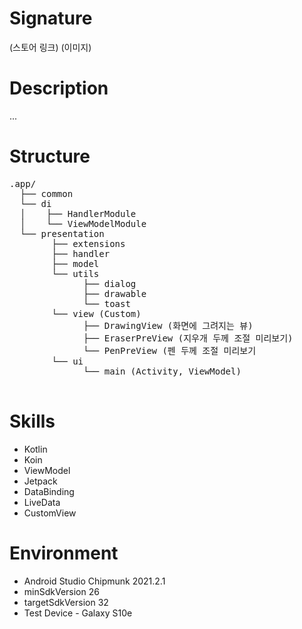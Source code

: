 # Signature
(스토어 링크)
(이미지)

# Description
...

# Structure

<pre>
.app/
  &boxvr;&boxh;&boxh; common
  &boxur;&boxh;&boxh; di
  &boxv;    &boxvr;&boxh;&boxh; HandlerModule
  &boxv;    &boxur;&boxh;&boxh; ViewModelModule
  &boxur;&boxh;&boxh; presentation
        &boxvr;&boxh;&boxh; extensions
        &boxvr;&boxh;&boxh; handler
        &boxvr;&boxh;&boxh; model
        &boxur;&boxh;&boxh; utils
              &boxvr;&boxh;&boxh; dialog
              &boxvr;&boxh;&boxh; drawable
              &boxur;&boxh;&boxh; toast
        &boxur;&boxh;&boxh; view (Custom)
              &boxvr;&boxh;&boxh; DrawingView (화면에 그려지는 뷰)
              &boxvr;&boxh;&boxh; EraserPreView (지우개 두께 조절 미리보기)
              &boxur;&boxh;&boxh; PenPreView (펜 두께 조절 미리보기
        &boxur;&boxh;&boxh; ui
              &boxur;&boxh;&boxh; main (Activity, ViewModel)
  
</pre>


# Skills
- Kotlin
- Koin
- ViewModel
- Jetpack
- DataBinding
- LiveData
- CustomView

# Environment
- Android Studio Chipmunk 2021.2.1
- minSdkVersion 26
- targetSdkVersion 32
- Test Device - Galaxy S10e






